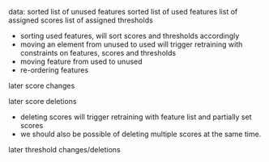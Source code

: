 
data:
    sorted list of unused features
    sorted list of used features
    list of assigned scores
    list of assigned thresholds

- sorting used features, will sort scores and thresholds accordingly
- moving an element from unused to used will trigger retraining with constraints on features, scores and thresholds
- moving feature from used to unused
- re-ordering features


later score changes

later score deletions
- deleting scores will trigger retraining with feature list and partially set scores
- we should also be possible of deleting multiple scores at the same time.

later threshold changes/deletions